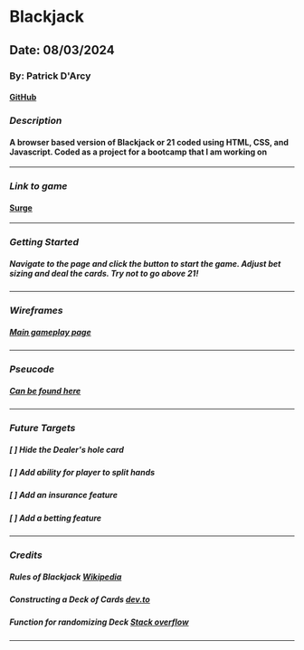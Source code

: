 # Blackjack

## Date: 08/03/2024

### By: Patrick D'Arcy

#### [GitHub](https://github.com/rela7e) 

### **_Description_**

#### A browser based version of Blackjack or 21 coded using HTML, CSS, and Javascript. Coded as a project for a bootcamp that I am working on

---


### **_Link to game_**

#### [Surge](https://pdarcy-blackjack.surge.sh/)

---

### **_Getting Started_**

##### Navigate to the page and click the button to start the game. Adjust bet sizing and deal the cards. Try not to go above 21!


---

### **_Wireframes_**

##### [Main gameplay page](https://wireframe.cc/rUHA4m)

---

### **_Pseucode_**

##### [Can be found here](./pseudocode.txt)

---

### **_Future Targets_**

##### [ ] Hide the Dealer's hole card
##### [ ] Add ability for player to split hands
##### [ ] Add an insurance feature
##### [ ] Add a betting feature

---

### **_Credits_**

##### Rules of Blackjack [Wikipedia](https://en.wikipedia.org/wiki/Blackjack)
##### Constructing a Deck of Cards [dev.to](https://dev.to/michaelburrows/create-a-random-playing-card-generator-with-javascript-1k7k)
##### Function for randomizing Deck [Stack overflow](https://stackoverflow.com/questions/2450954/how-to-randomize-shuffle-a-javascript-array)

---
